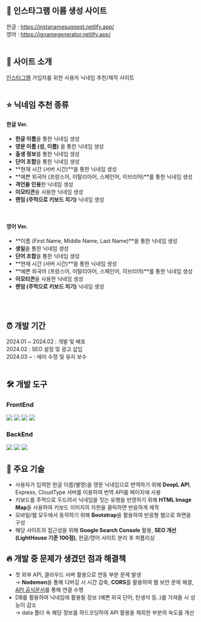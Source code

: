 ## 📱 인스타그램 이름 생성 사이트

한글 : https://instanamesuggest.netlify.app/ <br>
영어 : https://ignamegenerator.netlify.app/
<br>
<br>

## 📖 사이트 소개

[인스타그램](https://www.instagram.com/) 가입자를 위한 사용자 닉네임 추천/제작 사이트
<br>
<br>

## ⭐ 닉네임 추천 종류

#### 한글 Ver.
- **한글 이름**을 통한 닉네임 생성
- **영문 이름 (성, 이름)** 을 통한 닉네임 생성
- **출생 정보**를 통한 닉네임 생성
- **단어 조합**을 통한 닉네임 생성
- **현재 시간 (서버 시간)**을 통한 닉네임 생성
- **예쁜 외국어 (프랑스어, 이탈리아어, 스페인어, 히브리어)**를 통한 닉네임 생성
- **격언을 인용**한 닉네임 생성
- **이모티콘**을 사용한 닉네임 생성
- **랜덤 (주먹으로 키보드 치기)** 닉네임 생성
<br>

#### 영어 Ver. 
- **이름 (First Name, Middle Name, Last Name)**을 통한 닉네임 생성
- **생일**을 통한 닉네임 생성
- **단어 조합**을 통한 닉네임 생성
- **현재 시간 (서버 시간)**을 통한 닉네임 생성
- **예쁜 외국어 (프랑스어, 이탈리아어, 스페인어, 히브리어)**를 통한 닉네임 생성
- **이모티콘**을 사용한 닉네임 생성
- **랜덤 (주먹으로 키보드 치기)** 닉네임 생성
<br>
<br>

## ⏰ 개발 기간
2024.01 ~ 2024.02 : 개발 및 배포<br>
2024.02           : SEO 설정 및 광고 삽입<br>
2024.03 ~         : 에러 수정 및 유지 보수<br>
<br>

## 🛠 개발 도구
### FrontEnd

<img src="https://img.shields.io/badge/HTML5-E34F26?style=for-the-badge&logo=HTML5&logoColor=white">
<img src="https://img.shields.io/badge/CSS3-1572B6?style=for-the-badge&logo=CSS3&logoColor=white">
<img src="https://img.shields.io/badge/JavaScript-F7DF1E?style=for-the-badge&logo=JavaScript&logoColor=white">
<img src="https://img.shields.io/badge/Bootstrap-7952B3?style=for-the-badge&logo=Bootstrap&logoColor=white">

### BackEnd

<img src="https://img.shields.io/badge/Node.js-5FA04E?style=for-the-badge&logo=Node.js&logoColor=white">
<img src="https://img.shields.io/badge/Express-000000?style=for-the-badge&logo=Express&logoColor=white">
<img src="https://img.shields.io/badge/Nodemon-76D04B?style=for-the-badge&logo=Nodemon&logoColor=white">

## 🎪 주요 기술
- 사용자가 입력한 한글 이름(별명)을 영문 닉네임으로 번역하기 위해 **DeepL API**,  Express, CloudType 서버를 이용하여 번역 API를 페이지에 사용
- 키보드를 주먹으로 두드려서 닉네임을 짓는 유행을 반영하기 위해 **HTML Image Map**을 사용하여 키보드 이미지의 자판을 클릭하면 반응하게 제작
- 모바일/웹 모두에서 동작하기 위해 **Bootstrap**을 활용하여 반응형 웹으로 화면을 구성
- 해당 사이트의 접근성을 위해 **Google Search Console** 활용, **SEO 개선 (LightHouse 기준 100점)**, 한글/영어 사이트 분리 후 퍼플리싱

## 🔥 개발 중 문제가 생겼던 점과 해결책
- 첫 외부 API, 클라우드 서버 활용으로 연동 부분 문제 발생<br>
→ **Nodemon**을 통해 디버깅 시 시간 감축, **CORS**를 활용하여 웹 보안 문제 해결, [API 공식문서](https://github.com/DeepLcom/deepl-node)를 통해 연결 수행
- DB를 활용하여 닉네임에 활용될 정보 (예쁜 외국 단어, 탄생석 등..)를 가져올 시 성능이 감소<br>
→ data 폴더 속 해당 정보를 하드코딩하여 API 활용을 제외한 부분의 속도를 개선
